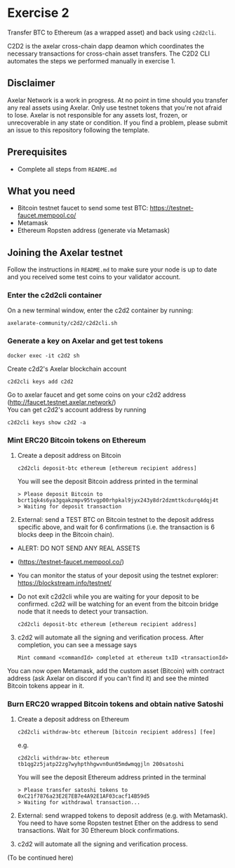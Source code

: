 # Exercise 2
Transfer BTC to Ethereum (as a wrapped asset) and back using `c2d2cli`.

C2D2 is the axelar cross-chain dapp deamon which coordinates the necessary transactions for cross-chain asset transfers.
The C2D2 CLI automates the steps we performed manually in exercise 1.

## Disclaimer 
Axelar Network is a work in progress. At no point in time should you transfer any real assets using Axelar. Only use testnet tokens that you're not afraid to lose. Axelar is not responsible for any assets lost, frozen, or unrecoverable in any state or condition. If you find a problem, please submit an issue to this repository following the template. 

## Prerequisites
- Complete all steps from `README.md`

## What you need
- Bitcoin testnet faucet to send some test BTC: https://testnet-faucet.mempool.co/
- Metamask
- Ethereum Ropsten address (generate via Metamask) 

## Joining the Axelar testnet

Follow the instructions in `README.md` to make sure your node is up to date and you received some test coins to your validator account. 

### Enter the c2d2cli container
On a new terminal window, enter the c2d2 container by running:
```
axelarate-community/c2d2/c2d2cli.sh
```

### Generate a key on Axelar and get test tokens
```
docker exec -it c2d2 sh
```
Create c2d2's Axelar blockchain account
```
c2d2cli keys add c2d2
```

Go to axelar faucet and get some coins on your c2d2 address (http://faucet.testnet.axelar.network/)\
You can get c2d2's account address by running
```
c2d2cli keys show c2d2 -a
```

### Mint ERC20 Bitcoin tokens on Ethereum
1. Create a deposit address on Bitcoin
    ```
    c2d2cli deposit-btc ethereum [ethereum recipient address]
    ```
    You will see the deposit Bitcoin address printed in the terminal
    ```
    > Please deposit Bitcoin to bcrt1qk4s6ya3gqakzmpv95tvgp00rhpkal9jyx243y8dr2dzmttkcdurq4dqj4t
    > Waiting for deposit transaction
    ```
2. External: send a TEST BTC on Bitcoin testnet to the deposit address specific above, and wait for 6 confirmations (i.e. the transaction is 6 blocks deep in the Bitcoin chain). 
  - ALERT: DO NOT SEND ANY REAL ASSETS
  - (https://testnet-faucet.mempool.co/)
  - You can monitor the status of your deposit using the testnet explorer: https://blockstream.info/testnet/
- Do not exit c2d2cli while you are waiting for your deposit to be confirmed. c2d2 will be watching for an event from the bitcoin bridge node that it needs to detect your transaction.

    ```
    c2d2cli deposit-btc ethereum [ethereum recipient address]
    ```
 3. c2d2 will automate all the signing and verification process. After completion, you can see a message says
    ```
    Mint command <commandId> completed at ethereum txID <transactionId>
    ```
You can now open Metamask, add the custom asset (Bitcoin) with contract address (ask Axelar on discord if you can't find it) and see the minted Bitcoin tokens appear in it. 

### Burn ERC20 wrapped Bitcoin tokens and obtain native Satoshi
1. Create a deposit address on Ethereum
   ```
   c2d2cli withdraw-btc ethereum [bitcoin recipient address] [fee]
   ```
   e.g. 
   ```
   c2d2cli withdraw-btc ethereum tb1qg2z5jatp22zg7wyhpthhgwvn0un05mdwmqgjln 200satoshi
   ```
   You will see the deposit Ethereum address printed in the terminal
   ```
   > Please transfer satoshi tokens to 0xC21f7876a23E2E7EB7e4A92E1AF03cacf14B59d5
   > Waiting for withdrawal transaction...
   ```
2. External: send wrapped tokens to deposit address (e.g. with Metamask). You need to have some Ropsten testnet Ether on the address to send transactions. Wait for 30 Ethereum block confirmations. 

3. c2d2 will automate all the signing and verification process.

(To be continued here)